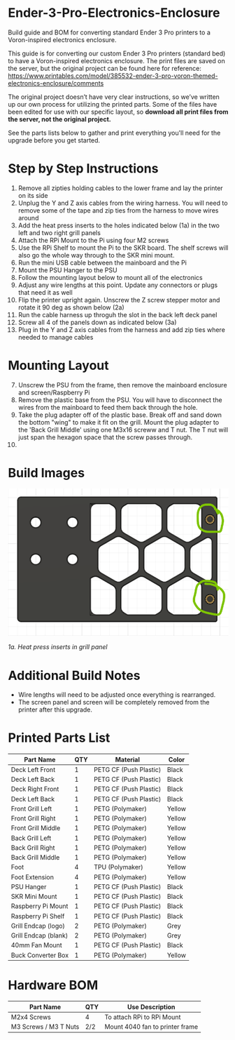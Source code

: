 # Ender-3-Pro-Electronics-Enclosure
Build guide and BOM for converting standard Ender 3 Pro printers to a Voron-inspired electronics enclosure.

This guide is for converting our custom Ender 3 Pro printers (standard bed) to have a Voron-inspired electronics enclosure. The print files are saved on the server, but the original project can be found here for reference:
https://www.printables.com/model/385532-ender-3-pro-voron-themed-electronics-enclosure/comments

The original project doesn’t have very clear instructions, so we’ve written up our own process for utilizing the printed parts. Some of the files have been edited for use with our specific layout, so **download all print files from the server, not the original project.**

See the parts lists below to gather and print everything you'll need for the upgrade before you get started.

# Step by Step Instructions
1. Remove all zipties holding cables to the lower frame and lay the printer on its side
2. Unplug the Y and Z axis cables from the wiring harness. You will need to remove some of the tape and zip ties from the harness to move wires around
3. Add the heat press inserts to the holes indicated below (1a) in the two left and two right grill panels
4. Attach the RPi Mount to the Pi using four M2 screws
5. Use the RPi Shelf to mount the Pi to the SKR board. The shelf screws will also go the whole way through to the SKR mini mount.
6. Run the mini USB cable between the mainboard and the Pi
7. Mount the PSU Hanger to the PSU
8. Follow the mounting layout below to mount all of the electronics
9. Adjust any wire lengths at this point. Update any connectors or plugs that need it as well
10. Flip the printer upright again. Unscrew the Z screw stepper motor and rotate it 90 deg as shown below (2a)
11. Run the cable harness up throguh the slot in the back left deck panel
12. Screw all 4 of the panels down as indicated below (3a)
13. Plug in the Y and Z axis cables from the harness and add zip ties where needed to manage cables

# Mounting Layout
7. Unscrew the PSU from the frame, then remove the mainboard enclosure and screen/Raspberry Pi
8. Remove the plastic base from the PSU. You will have to disconnect the wires from the mainboard to feed them back through the hole.
9. Take the plug adapter off of the plastic base. Break off and sand down the bottom "wing" to make it fit on the grill. Mount the plug adapter to the 'Back Grill Middle' using one M3x16 screww and T nut. The T nut will just span the hexagon space that the screw passes through.
10.

# Build Images
![Alt text](/images/HeatInserts.PNG?raw=true "Heat Press Inserts in Grill Panel")

*1a. Heat press inserts in grill panel*

# Additional Build Notes
- Wire lengths will need to be adjusted once everything is rearranged.
- The screen panel and screen will be completely removed from the printer after this upgrade.

# Printed Parts List
| Part Name | QTY | Material | Color |
| ------------- | ------------- | ------------- | ------------- |
| Deck Left Front | 1 | PETG CF (Push Plastic) | Black |
| Deck Left Back | 1 | PETG CF (Push Plastic) | Black |
| Deck Right Front | 1 | PETG CF (Push Plastic) | Black |
| Deck Left Back | 1 | PETG CF (Push Plastic) | Black |
| Front Grill Left | 1 | PETG (Polymaker) | Yellow |
| Front Grill Right | 1 | PETG (Polymaker) | Yellow |
| Front Grill Middle | 1 | PETG (Polymaker) | Yellow |
| Back Grill Left | 1 | PETG (Polymaker) | Yellow |
| Back Grill Right | 1 | PETG (Polymaker) | Yellow |
| Back Grill Middle | 1 | PETG (Polymaker) | Yellow |
| Foot | 4 | TPU (Polymaker) | Yellow |
| Foot Extension | 4 | PETG (Polymaker) | Yellow |
| PSU Hanger | 1 | PETG CF (Push Plastic) | Black |
| SKR Mini Mount | 1 | PETG CF (Push Plastic) | Black |
| Raspberry Pi Mount | 1 | PETG CF (Push Plastic) | Black |
| Raspberry Pi Shelf | 1 | PETG CF (Push Plastic) | Black |
| Grill Endcap (logo) | 2 | PETG (Polymaker) | Grey |
| Grill Endcap (blank) | 2 | PETG (Polymaker) | Grey |
| 40mm Fan Mount | 1 | PETG CF (Push Plastic) | Black |
| Buck Converter Box | 1 | PETG (Polymaker) | Yellow |

# Hardware BOM
| Part Name | QTY | Use Description |
| ------------- | ------------- | ------------- |
| M2x4 Screws | 4 | To attach RPi to RPi Mount |
| M3 Screws / M3 T Nuts | 2/2 | Mount 4040 fan to printer frame |


